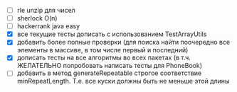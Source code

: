 - [ ] rle unzip для чисел
- [ ] sherlock O(n)
- [ ] hackerrank java easy
- [x] все текущие тесты дописать с использованием TestArrayUtils
- [x] добавить более полные проверки (для поиска найти поочередно все элементы в массиве, в том числе первый и последний)
- [x] дописать тесты на все алгоритмы во всех пакетах (в т.ч. ЖЕЛАТЕЛЬНО попробовать написать тесты для PhoneBook)
- [ ] добавить в метод generateRepeatable строгое соответствие minRepeatLength. Т.е. все куски должны быть не меньше этой длины
